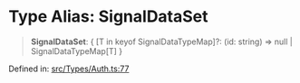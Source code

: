 # Type Alias: SignalDataSet

> **SignalDataSet**: \{ \[T in keyof SignalDataTypeMap\]?: (id: string) =\> null \| SignalDataTypeMap\[T\] \}

Defined in: [src/Types/Auth.ts:77](https://github.com/Fokusdotid/Baileys/blob/4cdf75fe48f9b13e8084d341633612ce49e934bd/src/Types/Auth.ts#L77)
